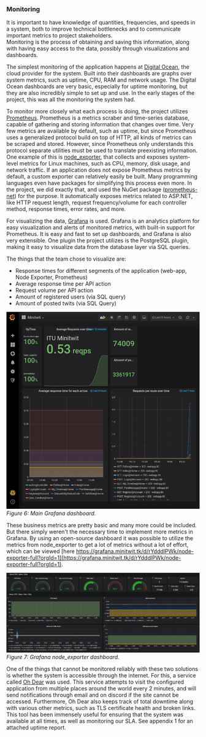 ### Monitoring

It is important to have knowledge of quantities, frequencies, and speeds in a system, both to improve technical bottlenecks and to communicate important metrics to project stakeholders.  
Monitoring is the process of obtaining and saving this information, along with having easy access to the data, possibly through visualizations and dashboards.

The simplest monitoring of the application happens at [Digital Ocean](https://www.digitalocean.com/), the cloud provider for the system.
Built into their dashboards are graphs over system metrics, such as uptime, CPU, RAM and network usage.
The Digital Ocean dashboards are very basic, especially for uptime monitoring, but they are also incredibly simple to set up and use.
In the early stages of the project, this was all the monitoring the system had.

To monitor more closely what each process is doing, the project utilizes [Prometheus](https://prometheus.io/docs/introduction/overview/). Prometheus is a metrics scraber and time-series database, capable of gathering and storing information that changes over time. Very few metrics are available by default, such as uptime, but since Prometheus uses a generalized protocol build on top of HTTP, all kinds of metrics can be scraped and stored. However, since Prometheus only understands this protocol separate utilities must be used to translate preexisting information. One example of this is [node_exporter](https://github.com/prometheus/node_exporter),  that collects and exposes system-level metrics for Linux machines, such as CPU, memory, disk usage, and network traffic.
If an application does not expose Prometheus metrics by default, a custom exporter can relatively easily be built.
Many programming languages even have packages for simplifying this process even more.
In the project, we did exactly that, and used the NuGet package ([prometheus-net](https://www.nuget.org/packages/prometheus-net)) for the purpose.
It automatically exposes metrics related to ASP.NET, like HTTP request length, request frequency/volume for each controller method, response times, error rates, and more.

For visualizing the data, [Grafana](https://grafana.com/grafana/) is used.
Grafana is an analytics platform for easy visualization and alerts of monitored metrics, with built-in support for Prometheus.
It is easy and fast to set up dashboards, and Grafana is also very extensible.
One plugin the project utilizes is the PostgreSQL plugin, making it easy to visualize data from the database layer via SQL queries.

The things that the team chose to visualize are:

- Response times for different segments of the application (web-app, Node Exporter, Prometheus)
- Average response time per API action
- Request volume per API action
- Amount of registered users (via SQL query)
- Amount of posted twits (via SQL Query)

![Minitwit - Grafana](images/Minitwit-Grafana.png)<br/>
*Figure 6: Main Grafana dashboard.*

These business metrics are pretty basic and many more could be included. But there simply weren't the necessary time to implement more metrics in Grafana.
By using an open-source dashboard it was possible to utilize the metrics from node_exporter to get a lot of metrics without a lot of effort, which can be viewed [here https://grafana.minitwit.tk/d/rYdddlPWk/node-exporter-full?orgId=1](https://grafana.minitwit.tk/d/rYdddlPWk/node-exporter-full?orgId=1).

![Minitwit - Grafana - node_exporter](images/node_exporter.png)<br/>
*Figure 7: Grafana node_exporter dashboard.*

One of the things that cannot be monitored reliably with these two solutions is whether the system is accessible through the internet.
For this, a service called [Oh Dear](https://ohdear.app) was used. This service attempts to visit the configured application from multiple places around the world every 2 minutes, and will send notifications through email and on discord if the site cannot be accessed. Furthermore, Oh Dear also keeps track of total downtime along with various other metrics, such as TLS certificate health and broken links.
This tool has been immensely useful for ensuring that the system was available at all times, as well as monitoring our SLA.
See appendix 1 for an attached uptime report.
